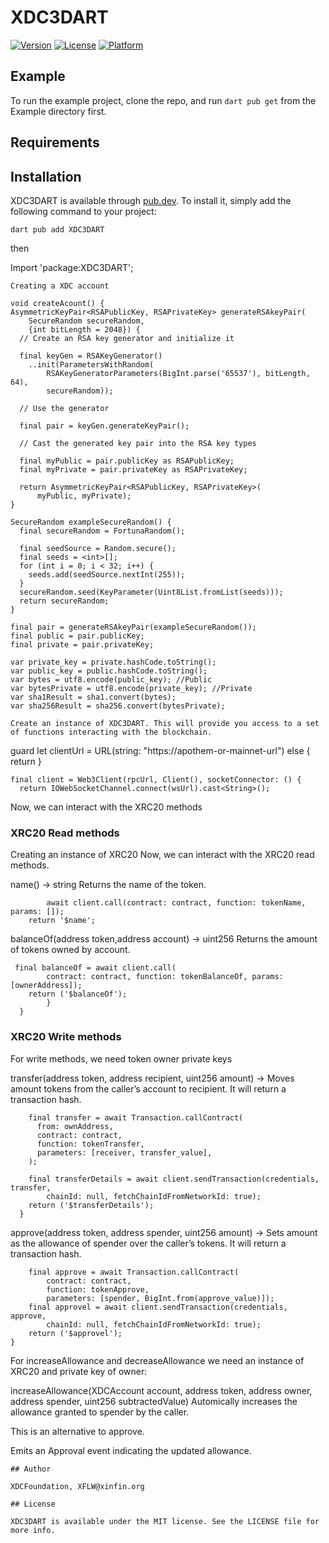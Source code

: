# XDC3DART

[![Version](https://img.shields.io/cocoapods/v/XDC3Swift.svg?style=flat)](https://cocoapods.org/pods/XDC3Swift)
[![License](https://img.shields.io/cocoapods/l/XDC3Swift.svg?style=flat)](https://cocoapods.org/pods/XDC3Swift)
[![Platform](https://img.shields.io/cocoapods/p/XDC3Swift.svg?style=flat)](https://cocoapods.org/pods/XDC3Swift)

## Example

To run the example project, clone the repo, and run `dart pub get` from the Example directory first.

## Requirements

## Installation

XDC3DART is available through [pub.dev](https://pub.dev). To install
it, simply add the following command to your project:

```
dart pub add XDC3DART
```

then 

Import 'package:XDC3DART';
```
Creating a XDC account
```
    void createAcount() {
    AsymmetricKeyPair<RSAPublicKey, RSAPrivateKey> generateRSAkeyPair(
        SecureRandom secureRandom,
        {int bitLength = 2048}) {
      // Create an RSA key generator and initialize it

      final keyGen = RSAKeyGenerator()
        ..init(ParametersWithRandom(
            RSAKeyGeneratorParameters(BigInt.parse('65537'), bitLength, 64),
            secureRandom));

      // Use the generator

      final pair = keyGen.generateKeyPair();

      // Cast the generated key pair into the RSA key types

      final myPublic = pair.publicKey as RSAPublicKey;
      final myPrivate = pair.privateKey as RSAPrivateKey;

      return AsymmetricKeyPair<RSAPublicKey, RSAPrivateKey>(
          myPublic, myPrivate);
    }

    SecureRandom exampleSecureRandom() {
      final secureRandom = FortunaRandom();

      final seedSource = Random.secure();
      final seeds = <int>[];
      for (int i = 0; i < 32; i++) {
        seeds.add(seedSource.nextInt(255));
      }
      secureRandom.seed(KeyParameter(Uint8List.fromList(seeds)));
      return secureRandom;
    }

    final pair = generateRSAkeyPair(exampleSecureRandom());
    final public = pair.publicKey;
    final private = pair.privateKey;

    var private_key = private.hashCode.toString();
    var public_key = public.hashCode.toString();
    var bytes = utf8.encode(public_key); //Public
    var bytesPrivate = utf8.encode(private_key); //Private
    var sha1Result = sha1.convert(bytes);
    var sha256Result = sha256.convert(bytesPrivate);
```
Create an instance of XDC3DART. This will provide you access to a set of functions interacting with the blockchain.
```
guard let clientUrl = URL(string: "https://apothem-or-mainnet-url") else { return }

```
final client = Web3Client(rpcUrl, Client(), socketConnector: () {
  return IOWebSocketChannel.connect(wsUrl).cast<String>();

```
Now, we can interact with the XRC20 methods
### XRC20 Read methods

Creating an instance of XRC20
Now, we can interact with the XRC20 read methods.

name() → string Returns the name of the token.
```  final name =
        await client.call(contract: contract, function: tokenName, params: []);
    return '$name';
```
      
balanceOf(address token,address account) → uint256  Returns the amount of tokens owned by account.

```
 final balanceOf = await client.call(
        contract: contract, function: tokenBalanceOf, params: [ownerAddress]);
    return ('$balanceOf');
        }
  }
```
### XRC20 Write methods

For write methods, we need token owner private keys

transfer(address token, address recipient, uint256 amount) → Moves amount tokens from the caller’s account to recipient. It will return a transaction hash.
```
    final transfer = await Transaction.callContract(
      from: ownAddress,
      contract: contract,
      function: tokenTransfer,
      parameters: [receiver, transfer_value],
    );

    final transferDetails = await client.sendTransaction(credentials, transfer,
        chainId: null, fetchChainIdFromNetworkId: true);
    return ('$transferDetails');
  }
  ```
approve(address token, address spender, uint256 amount) → Sets amount as the allowance of spender over the caller’s tokens. It will return a transaction hash.

```
    final approve = await Transaction.callContract(
        contract: contract,
        function: tokenApprove,
        parameters: [spender, BigInt.from(approve_value)]);
    final approvel = await client.sendTransaction(credentials, approve,
        chainId: null, fetchChainIdFromNetworkId: true);
    return ('$approvel');
}
``` 

For increaseAllowance and decreaseAllowance we need an instance of XRC20 and private key of owner: 
 
increaseAllowance(XDCAccount account, address token, address owner, address spender, uint256 subtractedValue)
Automically increases the allowance granted to spender by the caller.

This is an alternative to approve.

Emits an Approval event indicating the updated allowance.

```
## Author

XDCFoundation, XFLW@xinfin.org

## License

XDC3DART is available under the MIT license. See the LICENSE file for more info.
